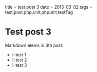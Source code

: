title = test post 3
date = 2013-03-02
tags = test,post,php,unit,phpunit,testTag

# Test post 3

Markdown elems in 3th post:

 * li test 1
 * li test 2
 * li test 3